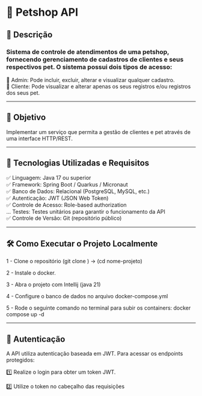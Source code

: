 # 🐾 Petshop API

## 📌 Descrição

### Sistema de controle de atendimentos de uma petshop, fornecendo gerenciamento de cadastros de clientes e seus respectivos pet. O sistema possui dois tipos de acesso:

🔹 Admin: Pode incluir, excluir, alterar e visualizar qualquer cadastro. <br>
🔹 Cliente: Pode visualizar e alterar apenas os seus registros e/ou registros dos seus pet.

---

## 🎯 Objetivo

Implementar um serviço que permita a gestão de clientes e pet através de uma interface HTTP/REST.

---

## 🚀 Tecnologias Utilizadas e Requisitos

✅ Linguagem: Java 17 ou superior <br>
✅ Framework: Spring Boot / Quarkus / Micronaut <br>
✅ Banco de Dados: Relacional (PostgreSQL, MySQL, etc.) <br>
✅ Autenticação: JWT (JSON Web Token) <br>
✅ Controle de Acesso: Role-based authorization <br>
... Testes: Testes unitários para garantir o funcionamento da API <br>
✅ Controle de Versão: Git (repositório público) <br>

---

## 🛠 Como Executar o Projeto Localmente

1 - Clone o repositório (git clone <repo-url>) -> (cd nome-projeto)

2 - Instale o docker.

3 - Abra o projeto com Intellij (java 21)

4 - Configure o banco de dados no arquivo docker-compose.yml

5 - Rode o seguinte comando no terminal para subir os containers: docker compose up -d

---

## 🔑 Autenticação

A API utiliza autenticação baseada em JWT. Para acessar os endpoints protegidos:

1️⃣ Realize o login para obter um token JWT.

2️⃣ Utilize o token no cabeçalho das requisições





